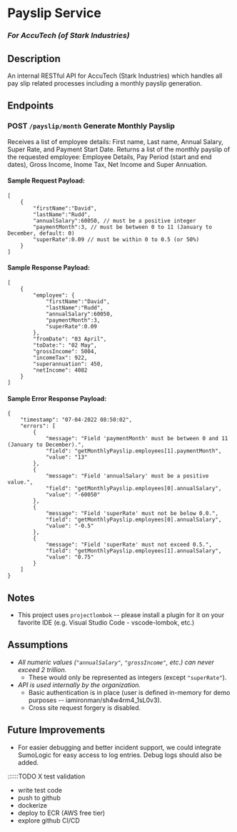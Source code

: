 # Payslip Service
### _For AccuTech (of Stark Industries)_

## Description
An internal RESTful API for AccuTech (Stark Industries) which handles all pay slip related processes including a monthly payslip generation.

## Endpoints
### POST `/payslip/month` Generate Monthly Payslip
Receives a list of employee details: First name, Last name, Annual Salary, Super Rate, and Payment Start Date. Returns a list of the monthly payslip of the requested employee: Employee Details, Pay Period (start and end dates), Gross Income, Inome Tax, Net Income and Super Annuation.

#### Sample Request Payload:
```
[
	{
		"firstName":"David",
		"lastName":"Rudd",
		"annualSalary":60050, // must be a positive integer
        "paymentMonth":3, // must be between 0 to 11 (January to December, default: 0)
		"superRate":0.09 // must be within 0 to 0.5 (or 50%)
	}
]
```
#### Sample Response Payload:
```
[
	{
        "employee": {
            "firstName":"David",
            "lastName":"Rudd",
            "annualSalary":60050,
            "paymentMonth":3,
            "superRate":0.09
        },
        "fromDate": "03 April",
        "toDate:": "02 May",
        "grossIncome": 5004,
        "incomeTax": 922,
        "superannuation": 450,
        "netIncome": 4082
	}
]
```
#### Sample Error Response Payload:
```
{
    "timestamp": "07-04-2022 08:50:02",
    "errors": [
        {
            "message": "Field 'paymentMonth' must be between 0 and 11 (January to December).",
            "field": "getMonthlyPayslip.employees[1].paymentMonth",
            "value": "13"
        },
        {
            "message": "Field 'annualSalary' must be a positive value.",
            "field": "getMonthlyPayslip.employees[0].annualSalary",
            "value": "-60050"
        },
        {
            "message": "Field 'superRate' must not be below 0.0.",
            "field": "getMonthlyPayslip.employees[0].annualSalary",
            "value": "-0.5"
        },
        {
            "message": "Field 'superRate' must not exceed 0.5.",
            "field": "getMonthlyPayslip.employees[1].annualSalary",
            "value": "0.75"
        }
    ]
}
```

## Notes
- This project uses `projectlombok` -- please install a plugin for it on your favorite IDE (e.g. Visual Studio Code - vscode-lombok, etc.)

## Assumptions
- _All numeric values (`"annualSalary"`, `"grossIncome"`, etc.) can never exceed 2 trillion._
    - These would only be represented as integers (except `"superRate"`).
- _API is used internally by the organization._
    - Basic authentication is in place (user is defined in-memory for demo purposes -- iamironman/sh4w4rm4_1sL0v3).
    - Cross site request forgery is disabled.

## Future Improvements
- For easier debugging and better incident support, we could integrate SumoLogic for easy access to log entries. Debug logs should also be added.


::::::TODO
X test validation
- write test code
- push to github
- dockerize
- deploy to ECR (AWS free tier)
- explore github CI/CD